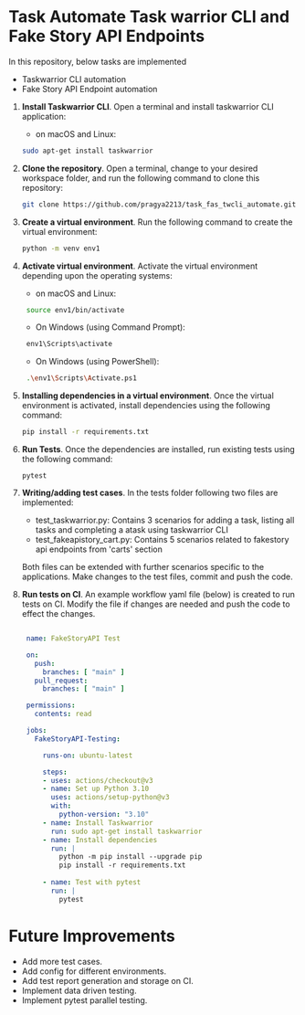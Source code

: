 # Task Automate Task warrior CLI and Fake Story API Endpoints

In this repository, below tasks are implemented
* Taskwarrior CLI automation
* Fake Story API Endpoint automation
  
1. **Install Taskwarrior CLI**.
   Open a terminal and install taskwarrior CLI application:
   - on macOS and Linux:
   ```bash
   sudo apt-get install taskwarrior
   ```
2. **Clone the repository**.
   Open a terminal, change to your desired workspace folder, and run the following command to clone this repository:

   ```bash
   git clone https://github.com/pragya2213/task_fas_twcli_automate.git
   ```

3. **Create a virtual environment**.
   Run the following command to create the virtual environment:


   ```bash
   python -m venv env1
   ```

4. **Activate virtual environment**.
   Activate the virtual environment depending upon the operating systems:
   
   - on macOS and Linux:

    ```bash
     source env1/bin/activate
    ```
   - On Windows (using Command Prompt):

    ```bash
     env1\Scripts\activate
    ```

   - On Windows (using PowerShell):

    ```bash
     .\env1\Scripts\Activate.ps1
    ```

5. **Installing dependencies in a virtual environment**.
   Once the virtual environment is activated, install dependencies using the following command:

   ```bash
   pip install -r requirements.txt
   ```
6. **Run Tests**.
   Once the dependencies are installed, run existing tests using the following command:

   ```shell
   pytest
   ```
7. **Writing/adding test cases**.
   In the tests folder following two files are implemented:
   * test_taskwarrior.py: Contains 3 scenarios for adding a task, listing all tasks and completing a atask using taskwarrior CLI  
   * test_fakeapistory_cart.py: Contains 5 scenarios related to fakestory api endpoints from 'carts' section
   
   Both files can be extended with further scenarios specific to the applications. Make changes to the test files, commit and push the code.


8. **Run tests on CI**.
   An example workflow yaml file (below) is created to run tests on CI. Modify the file if changes are needed and push the code to effect the changes.

   ```yaml

    name: FakeStoryAPI Test

    on:
      push:
        branches: [ "main" ]
      pull_request:
        branches: [ "main" ]

    permissions:
      contents: read

    jobs:
      FakeStoryAPI-Testing:

        runs-on: ubuntu-latest

        steps:
        - uses: actions/checkout@v3
        - name: Set up Python 3.10
          uses: actions/setup-python@v3
          with:
            python-version: "3.10"
        - name: Install Taskwarrior
          run: sudo apt-get install taskwarrior
        - name: Install dependencies
          run: |
            python -m pip install --upgrade pip
            pip install -r requirements.txt
            
        - name: Test with pytest
          run: |
            pytest

    ```  



# Future Improvements
  * Add more test cases.
  * Add config for different environments.
  * Add test report generation and storage on CI.
  * Implement data driven testing.
  * Implement pytest parallel testing.


